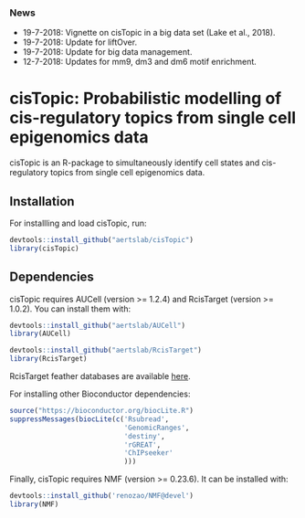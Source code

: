 ### News

<ul>
<li>19-7-2018: Vignette on cisTopic in a big data set (Lake et al., 2018).</li>
<li>19-7-2018: Update for liftOver.</li>
<li>19-7-2018: Update for big data management.</li>
<li>12-7-2018: Updates for mm9, dm3 and dm6 motif enrichment.</li>
</ul>

# cisTopic: Probabilistic modelling of cis-regulatory topics from single cell epigenomics data

cisTopic is an R-package to simultaneously identify cell states and cis-regulatory topics from single cell epigenomics data.

## Installation

For installling and load cisTopic, run:

```r
devtools::install_github("aertslab/cisTopic")
library(cisTopic)
```

## Dependencies

cisTopic requires AUCell (version >= 1.2.4) and RcisTarget (version >= 1.0.2). You can install them with:

```r
devtools::install_github("aertslab/AUCell")
library(AUCell)
```

```r
devtools::install_github("aertslab/RcisTarget")
library(RcisTarget)
```

RcisTarget feather databases are available [here](https://resources.aertslab.org/cistarget/).

For installing other Bioconductor dependencies:

```r
source("https://bioconductor.org/biocLite.R")
suppressMessages(biocLite(c('Rsubread',
                            'GenomicRanges',
                            'destiny',
                            'rGREAT',
                            'ChIPseeker'
                            )))
```

Finally, cisTopic requires NMF (version >= 0.23.6). It can be installed with:

```r
devtools::install_github('renozao/NMF@devel')
library(NMF)
```
